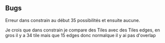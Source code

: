 ## Bugs
Erreur dans constrain au début 35 possibilités et ensuite aucune.

Je crois que dans constrain je compare des Tiles avec des Tiles edges, en gros il y a 34 tile mais que 15 edges donc normalque il y ai pas d'overlap